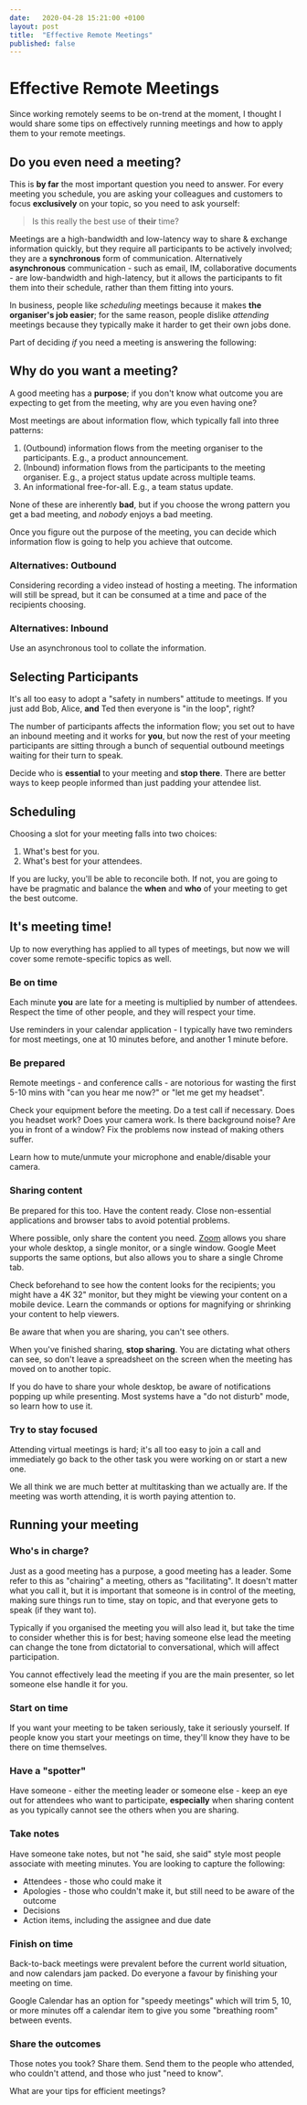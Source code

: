 ```yaml
---
date:   2020-04-28 15:21:00 +0100
layout: post
title:  "Effective Remote Meetings"
published: false
---
```

# Effective Remote Meetings

Since working remotely seems to be on-trend at the moment, I thought I would share some tips on effectively running meetings and how to apply them to your remote meetings.

## Do you even need a meeting?

This is **by far** the most important question you need to answer. For every meeting you schedule, you are asking your colleagues and customers to focus **exclusively** on your topic, so you need to ask yourself:

> Is this really the best use of **their** time?

Meetings are a high-bandwidth and low-latency way to share & exchange information quickly, but they require all participants to be actively involved; they are a **synchronous** form of communication. Alternatively **asynchronous** communication - such as email, IM, collaborative documents - are low-bandwidth and high-latency, but it allows the participants to fit them into their schedule, rather than them fitting into yours.

In business, people like _scheduling_ meetings because it makes **the organiser's job easier**; for the same reason, people dislike _attending_ meetings because they typically make it harder to get their own jobs done.

Part of deciding _if_ you need a meeting is answering the following:

## Why do you want a meeting?

A good meeting has a **purpose**; if you don't know what outcome you are expecting to get from the meeting, why are you even having one?

Most meetings are about information flow, which typically fall into three patterns:

 1. (Outbound) information flows from the meeting organiser to the participants. E.g., a product announcement.
 2. (Inbound) information flows from the participants to the meeting organiser. E.g., a project status update across multiple teams.
 3. An informational free-for-all. E.g., a team status update.

None of these are inherently **bad**, but if you choose the wrong pattern you get a bad meeting, and _nobody_ enjoys a bad meeting.

Once you figure out the purpose of the meeting, you can decide which information flow is going to help you achieve that outcome.

### Alternatives: Outbound

Considering recording a video instead of hosting a meeting. The information will still be spread, but it can be consumed at a time and pace of the recipients choosing.

### Alternatives: Inbound

Use an asynchronous tool to collate the information.

## Selecting Participants

It's all too easy to adopt a "safety in numbers" attitude to meetings. If you just add Bob, Alice, **and** Ted then everyone is "in the loop", right?

The number of participants affects the information flow; you set out to have an inbound meeting and it works for **you**, but now the rest of your meeting participants are sitting through a bunch of sequential outbound meetings waiting for their turn to speak.

Decide who is **essential** to your meeting and **stop there**. There are better ways to keep people informed than just padding your attendee list.

## Scheduling

Choosing a slot for your meeting falls into two choices:

 1. What's best for you.
 2. What's best for your attendees.

If you are lucky, you'll be able to reconcile both. If not, you are going to have be pragmatic and balance the **when** and **who** of your meeting to get the best outcome.

## It's meeting time!

Up to now everything has applied to all types of meetings, but now we will cover some remote-specific topics as well.

### Be on time

Each minute **you** are late for a meeting is multiplied by number of attendees. Respect the time of other people, and they will respect your time.

Use reminders in your calendar application - I typically have two reminders for most meetings, one at 10 minutes before, and another 1 minute before.

### Be prepared

Remote meetings - and conference calls - are notorious for wasting the first 5-10 mins with "can you hear me now?" or "let me get my headset".

Check your equipment before the meeting. Do a test call if necessary. Does you headset work? Does your camera work. Is there background noise? Are you in front of a window? Fix the problems now instead of making others suffer.

Learn how to mute/unmute your microphone and enable/disable your camera.

### Sharing content

Be prepared for this too. Have the content ready. Close non-essential applications and browser tabs to avoid potential problems.

Where possible, only share the content you need. [Zoom](https://zoom.us/) allows you share your whole desktop, a single monitor, or a single window. Google Meet supports the same options, but also allows you to share a single Chrome tab.

Check beforehand to see how the content looks for the recipients; you might have a 4K 32" monitor, but they might be viewing your content on a mobile device. Learn the commands or options for magnifying or shrinking your content to help viewers.

Be aware that when you are sharing, you can't see others.

When you've finished sharing, **stop sharing**. You are dictating what others can see, so don't leave a spreadsheet on the screen when the meeting has moved on to another topic.

If you do have to share your whole desktop, be aware of notifications popping up while presenting. Most systems have a "do not disturb" mode, so learn how to use it.

### Try to stay focused

Attending virtual meetings is hard; it's all too easy to join a call and immediately go back to the other task you were working on or start a new one.

We all think we are much better at multitasking than we actually are. If the meeting was worth attending, it is worth paying attention to.

## Running your meeting

### Who's in charge?

Just as a good meeting has a purpose, a good meeting has a leader. Some refer to this as "chairing" a meeting, others as "facilitating". It doesn't matter what you call it, but it is important that someone is in control of the meeting, making sure things run to time, stay on topic, and that everyone gets to speak (if they want to).

Typically if you organised the meeting you will also lead it, but take the time to consider whether this is for best; having someone else lead the meeting can change the tone from dictatorial to conversational, which will affect participation.

You cannot effectively lead the meeting if you are the main presenter, so let someone else handle it for you.

### Start on time

If you want your meeting to be taken seriously, take it seriously yourself. If people know you start your meetings on time, they'll know they have to be there on time themselves.

### Have a "spotter"

Have someone - either the meeting leader or someone else - keep an eye out for attendees who want to participate, **especially** when sharing content as you typically cannot see the others when you are sharing. 

### Take notes

Have someone take notes, but not "he said, she said" style most people associate with meeting minutes. You are looking to capture the following:

 - Attendees - those who could make it
 - Apologies - those who couldn't make it, but still need to be aware of the outcome
 - Decisions
 - Action items, including the assignee and due date

### Finish on time

Back-to-back meetings were prevalent before the current world situation, and now calendars jam packed. Do everyone a favour by finishing your meeting on time.

Google Calendar has an option for "speedy meetings" which will trim 5, 10, or more minutes off a calendar item to give you some "breathing room" between events.

### Share the outcomes

Those notes you took? Share them. Send them to the people who attended, who couldn't attend, and those who just "need to know".

What are your tips for efficient meetings? 
